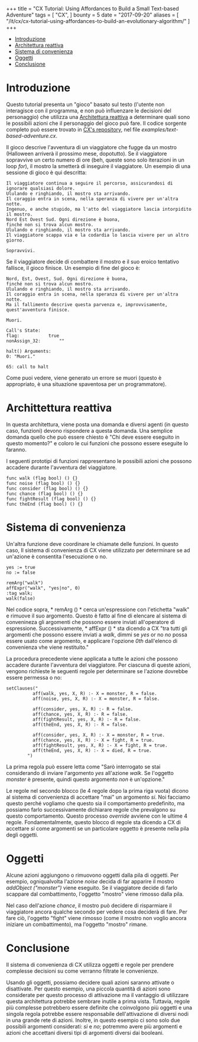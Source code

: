 +++
title = "CX Tutorial: Using Affordances to Build a Small Text-based Adventure"
tags = [
    "CX",
]
bounty = 5
date = "2017-09-20"
aliases = [
	"/it/cx/cx-tutorial-using-affordances-to-build-an-evolutionary-algorithm/"
]
+++

<!-- MarkdownTOC autolink="true" bracket="round" depth="2" -->

- [Introduzione](#introduzione)
- [Architettura reattiva](#architettura-reattiva)
- [Sistema di convenienza](#sistema-di-convenienza)
- [Oggetti](#oggetti)
- [Conclusione](#conclusione)

<!-- /MarkdownTOC -->

# Introduzione

Questo tutorial presenta un "gioco" basato sul testo (l'utente non interagisce
con il programma, e non può influenzare le decisioni del personaggio) che utilizza una
[Architettura reattiva](#architettura-reattiva) a
determinare quali sono le possibili azioni che il personaggio del gioco può fare.
Il codice sorgente completo può essere trovato in
[CX's repository](https://github.com/skycoin/cx), nel file *examples/text-based-adventure.cx*.

Il gioco descrive l'avventura di un viaggiatore che fugge da un
mostro (Halloween arriverà il prossimo mese, dopotutto). Se il viaggiatore
sopravvive un certo numero di ore (beh, queste sono solo iterazioni in un loop *for*),
il mostro la smetterà di inseguire il viaggiatore. Un esempio di
una sessione di gioco è qui descritta:


```
Il viaggiatore continua a seguire il percorso, assicurandosi di ignorare qualsiasi dolore.
Ululando e ringhiando, il mostro sta arrivando.
Il coraggio entra in scena, nella speranza di vivere per un'altra notte.
Ingenuo, e anche stupido, ma l'atto del viaggiatore lascia intorpidito il mostro.
Nord Est Ovest Sud. Ogni direzione è buona,
finché non si trova alcun mostro.
Ululando e ringhiando, il mostro sta arrivando.
Il viaggiatore scappa via e la codardia lo lascia vivere per un altro giorno.

Sopravvivi.
```

Se il viaggiatore decide di combattere il mostro e il suo eroico tentativo
fallisce, il gioco finisce. Un esempio di fine del gioco è:

```
Nord, Est, Ovest, Sud. Ogni direzione è buona,
finché non si trova alcun mostro.
Ululando e ringhiando, il mostro sta arrivando.
Il coraggio entra in scena, nella speranza di vivere per un'altra notte.
Ma il fallimento descrive questa parvenza e, improvvisamente, quest'avventura finisce.

Muori.

Call's State:
flag:			true
nonAssign_32:		""

halt() Arguments:
0: "Muori."

65: call to halt
```

Come puoi vedere, viene generato un errore se muori (questo è appropriato,
è una situazione spaventosa per un programmatore).

# Archittettura reattiva

In questa architettura, viene posta una domanda e diversi agenti (in
questo caso, funzioni) devono rispondere a questa domanda. Una semplice domanda
quello che può essere chiesto è "Chi deve essere eseguito in questo momento?" e coloro
le cui funzioni che possono essere eseguite lo faranno.

I seguenti prototipi di funzioni rappresentano le possibili azioni che
possono accadere durante l'avventura del viaggiatore.

```
func walk (flag bool) () {}
func noise (flag bool) () {}
func consider (flag bool) () {}
func chance (flag bool) () {}
func fightResult (flag bool) () {}
func theEnd (flag bool) () {}
```

# Sistema di convenienza

Un'altra funzione deve coordinare le chiamate delle funzioni. In questo caso,
Il sistema di convenienza di CX viene utilizzato per determinare se ad un'azione è consentita
l'esecuzione o no.

```
yes := true
no := false

remArg("walk")
affExpr("walk", "yes|no", 0)
:tag walk;
walk(false)
```


Nel codice sopra, * remArg () * cerca un'espressione con l'etichetta "walk"
e rimuove il suo argomento. Questo è fatto al fine di elencare al
sistema di convenineza gli argomenti che possono essere inviati
all'operatore di espressione. Successivamente, * affExpr () * sta dicendo a CX "tra tutti gli
argomenti che possono essere inviati a *walk*, dimmi se *yes* or no *no* possa
essere usato come argomento, e applicare l'opzione *0th* dall'elenco di convenienza
vhe viene restituito."

La procedura precedente viene applicata a tutte le azioni che possono accadere
durante l'avventura del viaggiatore. Per ciascuna di queste azioni,
vengono richieste le seguenti regole per determinare se l'azione dovrebbe essere
permessa o no:

```
setClauses("
          aff(walk, yes, X, R) :- X = monster, R = false.
          aff(noise, yes, X, R) :- X = monster, R = false.

          aff(consider, yes, X, R) :- R = false.
          aff(chance, yes, X, R) :- R = false.
          aff(fightResult, yes, X, R) :- R = false.
          aff(theEnd, yes, X, R) :- R = false.

          aff(consider, yes, X, R) :- X = monster, R = true.
          aff(chance, yes, X, R) :- X = fight, R = true.
          aff(fightResult, yes, X, R) :- X = fight, R = true.
          aff(theEnd, yes, X, R) :- X = died, R = true.
        ")
```

La prima regola può essere letta come "Sarò interrogato se stai considerando
di inviare l'argomento *yes* all'azione *walk*. Se l'oggetto
*monster* è presente, quindi questo argomento *non* è un'opzione."

Le regole nel secondo blocco (le 4 regole dopo la prima riga vuota)
dicono al sistema di convenienza di accettare "mai" un argomento *si*. Noi facciamo
questo perché vogliamo che questo sia il comportamento predefinito, ma possiamo farlo
successivamente dichiarare regole che prevalgono su questo comportamento. Questo processo *override*
avviene con le ultime 4 regole. Fondamentalmente, questo blocco di regole
sta dicendo a CX di accettare *sì* come argomenti se un particolare oggetto è
presente nella pila degli oggetti.

# Oggetti

Alcune azioni aggiungono o rimuovono oggetti dalla pila di oggetti. Per
esempio, ogniqualvolta l'azione *noise* decida di far apparire il mostro
*addObject ("monster")* viene eseguito. Se il viaggiatore decide di farlo
scappare dal combattimento, l'oggetto "mostro" viene rimosso dalla pila.

Nel caso dell'azione *chance*, il mostro può decidere di risparmiare
il viaggiatore ancora qualche secondo per vedere cosa deciderà di fare.
Per fare ciò, l'oggetto "fight" viene rimosso (come il mostro
non voglio ancora iniziare un combattimento), ma l'oggetto "mostro" rimane.

# Conclusione

Il sistema di convenienza di CX utilizza oggetti e regole per prendere complesse
decisioni su come verranno filtrate le convenienze.

Usando gli oggetti, possiamo decidere quali azioni saranno attivate o
disattivate. Per questo esempio, una piccola quantità di azioni sono considerate
per questo processo di attivazione ma il vantaggio di utilizzare questa
architettura potrebbe sembrare inutile a prima vista. Tuttavia, regole
più complesse potrebbero essere definite che coinvolgono più oggetti e una singola
regola potrebbe essere responsabile dell'attivazione di diversi nodi in una grande rete
di azioni. Inoltre, in questo esempio ci sono solo due possibili argomenti
considerati: *sì* e *no*; potremmo avere più argomenti e azioni
che accettani diversi tipi di argomenti diversi dai booleani.
